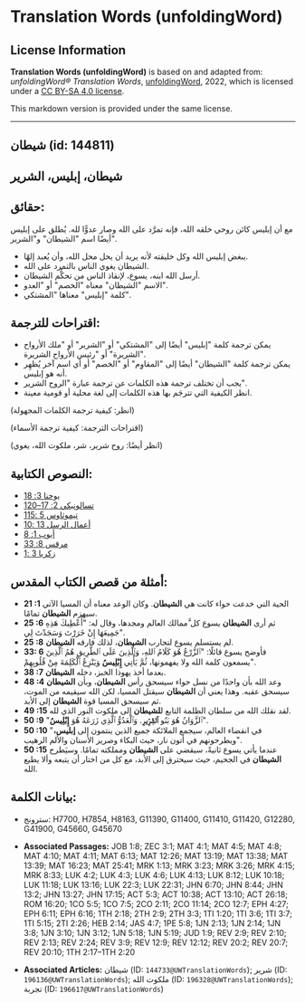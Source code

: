 # Translation Words (unfoldingWord)

## License Information

**Translation Words (unfoldingWord)** is based on and adapted from: _unfoldingWord® Translation Words_, [unfoldingWord](https://unfoldingword.org/utw), 2022, which is licensed under a [CC BY-SA 4.0 license](https://creativecommons.org/licenses/by-sa/4.0/legalcode.en).

This markdown version is provided under the same license.



--------------------------------

## شيطان (id: 144811)

شيطان، إبليس، الشرير
--------------------

حقائق:
------

مع أن إبليس كائن روحي خلقه الله، فإنه تمرَّد على الله وصار عدوًّا لله. يُطلق على إبليس أيضًا اسم "الشيطان" و"الشرير".

* يبغض إبليس الله وكل خليقته لأنه يريد أن يحل محل الله، وأن يُعبد إلهًا.
* الشيطان يغوي الناس بالتمرد على الله.
* أرسل الله ابنه، يسوع، لإنقاذ الناس من تحكُّم الشيطان.
* الاسم "الشيطان" معناه "الخصم" أو "العدو".
* كلمة "إبليس" معناها "المشتكي".

اقتراحات للترجمة:
-----------------

* يمكن ترجمة كلمة "إبليس" أيضًا إلى "المشتكي" أو "الشرير" أو "ملك الأرواح الشريرة" أو "رئيس الأرواح الشريرة".
* يمكن ترجمة كلمة "الشيطان" أيضًا إلى "المقاوِم" أو "الخصم" أو أي اسم آخر يُظهِر أنه هو إبليس.
* يجب أن تختلف ترجمة هذه الكلمات عن ترجمة عبارة "الروح الشرير".
* انظر الكيفية التي تترجَم بها هذه الكلمات إلى لغة محلية أو قومية معينة.

(انظر: كيفية ترجمة الكلمات المجهولة)

(اقتراحات الترجمة: كيفية ترجمة الأسماء)

(انظر أيضًا: روح شرير، شر، ملكوت الله، يغوي)

النصوص الكتابية:
----------------

* [1يوحنا 3: 8](https://ref.ly/1John3:8)
* [1تسالونيكي 2: 17–20](https://ref.ly/1Thess2:17-1Thess2:20)
* [1تيموثاوس 5 :15](https://ref.ly/1Tim5:15)
* [أعمال الرسل 13 :10](https://ref.ly/Acts13:10)
* [أيوب 1: 8](https://ref.ly/Job1:8)
* [مرقس 8: 33](https://ref.ly/Mark8:33)
* [زكريا 3 :1](https://ref.ly/Zech3:1)

أمثلة من قصص الكتاب المقدس:
---------------------------

* **21 :1** الحية التي خدعت حواء كانت هي **الشيطان**. وكان الوعد معناه أن المسيا الآتي سيهزم **الشيطان** تمامًا.
* **25 :6** ثم أرى **الشيطان** يسوع كل َّممالك العالم ومجدها، وقال له: "أُعْطِيكَ هَذِهِ جَمِيعَهَا إِنْ خَرَرْتَ وَسَجَدْتَ لِي".
* **25 :8** لم يستسلم يسوع لتجارب **الشيطان**، لذلك فارقه **الشيطان**.
* **33: 6** فأوضح يسوع قائلًا: "ٱلزَّرْعُ هُوَ كَلَامُ ٱللهِ، وَٱلَّذِينَ عَلَى ٱلطَّرِيقِ هُمُ ٱلَّذِينَ يسمعون كلمة الله ولا يفهمونها، ثُمَّ يَأْتِي **إِبْلِيسُ** وَيَنْزِعُ ٱلْكَلِمَةَ مِنْ قُلُوبِهِمْ".
* **38 :7** بعدما أخذ يهوذا الخبز، دخله **الشيطان**.
* **48 :4** وعد الله بأن واحدًا من نسل حواء سيسحق رأس **الشيطان**، وبأن **الشيطان** سيسحق عقبه. وهذا يعني أن **الشيطان** سيقتل المسيا، لكن الله سيقيمه من الموت، ثم سيسحق المسيا قوة **الشيطان** إلى الأبد.
* **49 :15** لقد نقلك الله من سلطان الظلمة التابع ل**لشيطان** إلى ملكوت النور الذي لله.
* **50 :9** "ٱلزَّوَانُ هُوَ بَنُو **ٱلشِّرِّيرِ**. وَٱلْعَدُوُّ ٱلَّذِي زَرَعَهُ هُوَ **إِبْلِيسُ**".
* **50 :10** "في انقضاء العالم، سيجمع الملائكة جميع الذين ينتمون إلى **إبليس،** ويطرحونهم في أتون نار، حيث البكاء وصرير الأسنان والألم الرهيب".
* **50 :15** عندما يأتي يسوع ثانيةً، سيقضي على **الشيطان** ومملكته تمامًا. وسيَطرح **الشيطان** في الجحيم، حيث سيحترق إلى الأبد، مع كل من اختار أن يتبعه وألا يطيع الله.

بيانات الكلمة:
--------------

* سترونج: H7700, H7854, H8163, G11390, G11400, G11410, G11420, G12280, G41900, G45660, G45670

* **Associated Passages:** JOB 1:8; ZEC 3:1; MAT 4:1; MAT 4:5; MAT 4:8; MAT 4:10; MAT 4:11; MAT 6:13; MAT 12:26; MAT 13:19; MAT 13:38; MAT 13:39; MAT 16:23; MAT 25:41; MRK 1:13; MRK 3:23; MRK 3:26; MRK 4:15; MRK 8:33; LUK 4:2; LUK 4:3; LUK 4:6; LUK 4:13; LUK 8:12; LUK 10:18; LUK 11:18; LUK 13:16; LUK 22:3; LUK 22:31; JHN 6:70; JHN 8:44; JHN 13:2; JHN 13:27; JHN 17:15; ACT 5:3; ACT 10:38; ACT 13:10; ACT 26:18; ROM 16:20; 1CO 5:5; 1CO 7:5; 2CO 2:11; 2CO 11:14; 2CO 12:7; EPH 4:27; EPH 6:11; EPH 6:16; 1TH 2:18; 2TH 2:9; 2TH 3:3; 1TI 1:20; 1TI 3:6; 1TI 3:7; 1TI 5:15; 2TI 2:26; HEB 2:14; JAS 4:7; 1PE 5:8; 1JN 2:13; 1JN 2:14; 1JN 3:8; 1JN 3:10; 1JN 3:12; 1JN 5:18; 1JN 5:19; JUD 1:9; REV 2:9; REV 2:10; REV 2:13; REV 2:24; REV 3:9; REV 12:9; REV 12:12; REV 20:2; REV 20:7; REV 20:10; 1TH 2:17–1TH 2:20
* **Associated Articles:** شيطان (ID: `144733@UWTranslationWords`); شرير (ID: `196136@UWTranslationWords`); ملكوت الله (ID: `196328@UWTranslationWords`); تجربة (ID: `196617@UWTranslationWords`)

